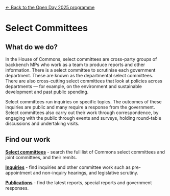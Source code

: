 <a href="../">&larr; Back to the Open Day 2025 programme</a>

# Select Committees

## What do we do?
In the House of Commons, select committees are cross-party groups of backbench MPs who work as a team to produce reports and other information. There is a select committee to scrutinise each government department. These are known as the departmental select committees. There are also cross-cutting select committees that look at policies across departments — for example, on the environment and sustainable development and past public spending.

Select committees run inquiries on specific topics. The outcomes of these inquiries are public and many require a response from the government. Select committees also carry out their work through correspondence, by engaging with the public through events and surveys, holding round-table discussions and undertaking visits.

## Find our work

**[Select committees](https://committees.parliament.uk/committees/?SearchTerm=&House=Commons&Active=Current)** - search the full list of Commons select committees and joint committees, and their remits.

**[Inquiries](https://committees.parliament.uk/inquiries/?status=current)** - find inquiries and other committee work such as pre-appointment and non-inquiry hearings, and legislative scrutiny.

**[Publications](https://committees.parliament.uk/publications/)** -  find the latest reports, special reports and government responses. 

